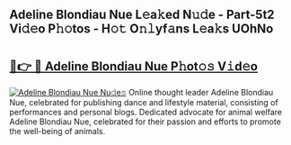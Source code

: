 ## Adeline Blondiau Nue L𝚎a𝚔ed N𝚞𝚍e - Part-5t2 Vi𝚍𝚎o P𝚑𝚘tos - H𝚘𝚝 O𝚗𝚕yf𝚊ns L𝚎a𝚔s UOhNo

# <h2><a href="http://kfdf9s.oniu.top/?m=Adeline+Blondiau+Nue">🔗👉 🔴 Adeline Blondiau Nue P𝚑ot𝚘𝚜 V𝚒d𝚎o</a></h2>

[![Adeline Blondiau Nue Nu𝚍e𝚜](https://i.imgur.com/0qMVB7G.gif)](http://kfdf9s.oniu.top/?m=Adeline+Blondiau+Nue)
Online thought leader Adeline Blondiau Nue, celebrated for publishing dance and lifestyle material, consisting of performances and personal blogs. Dedicated advocate for animal welfare Adeline Blondiau Nue, celebrated for their passion and efforts to promote the well-being of animals.  
